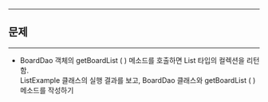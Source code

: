 ___
## 문제
___
+ BoardDao 객체의 getBoardList ( ) 메소드를 호출하면 List<Board> 타입의 컬렉션을 리턴함.<br>
  ListExample 클래스의 실행 결과를 보고, BoardDao 클래스와 getBoardList ( ) 메소드를 작성하기
